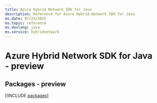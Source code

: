 ```yaml
---
title: Azure Hybrid Network SDK for Java
description: Reference for Azure Hybrid Network SDK for Java
ms.date: 07/23/2025
ms.topic: reference
ms.devlang: java
ms.service: hybridnetwork
---
```

# Azure Hybrid Network SDK for Java - preview
## Packages - preview
[!INCLUDE [packages](hybrid-network-index.md)]